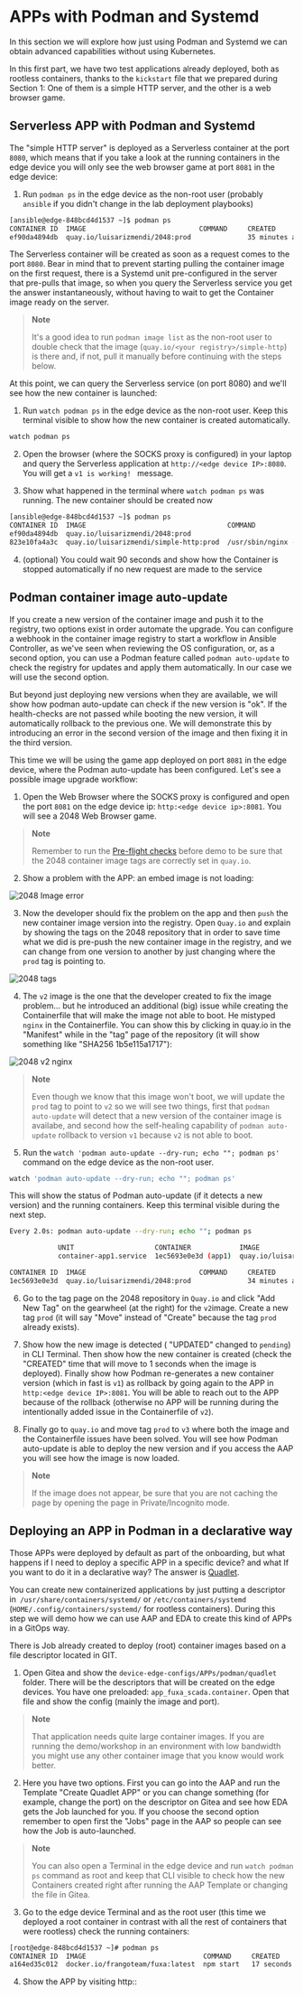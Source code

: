 # APPs with Podman and Systemd
In this section we will explore how just using Podman and Systemd we can obtain advanced capabilities without using Kubernetes.

In this first part, we have two test applications already deployed, both as rootless containers, thanks to the `kickstart` file that we prepared during Section 1: One of them is a simple HTTP server, and the other is a web browser game.


## Serverless APP with Podman and Systemd


The "simple HTTP server" is deployed as a Serverless container at the port `8080`, which means that if you take a look at the running containers in the edge device you will only see the web browser game at port `8081` in the edge device:

1. Run `podman ps` in the edge device as the non-root user (probably `ansible` if you didn't change in the lab deployment playbooks)

```bash
[ansible@edge-848bcd4d1537 ~]$ podman ps
CONTAINER ID  IMAGE                            COMMAND     CREATED         STATUS         PORTS                          NAMES
ef90da4894db  quay.io/luisarizmendi/2048:prod              35 minutes ago  Up 35 minutes  <edge device ip>:8081->8081/tcp  app1
```

The Serverless container will be created as soon as a request comes to the port `8080`.  Bear in mind that to prevent starting pulling the container image on the first request, there is a Systemd unit pre-configured in the server that pre-pulls that image, so when you query the Serverless service you get the answer instantaneously, without having to wait to get the Container image ready on the server.

  >**Note**
  >
  > It's a good idea to run `podman image list` as the non-root user to double check that the image (`quay.io/<your registry>/simple-http`) is there and, if not, pull it manually before continuing with the steps below.


At this point, we can query the Serverless service (on port 8080) and we'll see how the new container is launched:

1. Run `watch podman ps` in the edge device as the non-root user. Keep this terminal visible to show how the new container is created automatically.

```bash
watch podman ps
```
2. Open the browser (where the SOCKS proxy is configured) in your laptop and query the Serverless application at `http://<edge device IP>:8080`. You will get a `v1 is working! ` message.

3. Show what happened in the terminal where `watch podman ps` was running. The new container should be created now

```bash
[ansible@edge-848bcd4d1537 ~]$ podman ps
CONTAINER ID  IMAGE                                   COMMAND               CREATED         STATUS         PORTS                          NAMES
ef90da4894db  quay.io/luisarizmendi/2048:prod                               36 minutes ago  Up 36 minutes  <edge device ip>:8081->8081/tcp  app1
823e10fa4a3c  quay.io/luisarizmendi/simple-http:prod  /usr/sbin/nginx -...  35 seconds ago  Up 35 seconds  127.0.0.1:8080->8080/tcp       httpd
```

4. (optional) You could wait 90 seconds and show how the Container is stopped automatically if no new request are made to the service



## Podman container image auto-update

If you create a new version of the container image and push it to the registry, two options exist in order automate the upgrade. You can configure a webhook in the container image registry to start a workflow in Ansible Controller, as we've seen when reviewing the OS configuration, or, as a second option, you can use a Podman feature called `podman auto-update` to check the registry for updates and apply them automatically. In our case we will use the second option.

But beyond just deploying new versions when they are available, we will show how podman auto-update can check if the new version is "ok". If the health-checks are not passed while booting the new version, it will automatically rollback to the previous one. We will demonstrate this by introducing an error in the second version of the image and then fixing it in the third version.

This time we will be using the game app deployed on port `8081` in the edge device, where the Podman auto-update has been configured. Let's see a possible image upgrade workflow:

1. Open the Web Browser where the SOCKS proxy is configured and open the port `8081` on the edge device ip: `http:<edge device ip>:8081`. You will see a 2048 Web Browser game.

  >**Note**
  >
  > Remember to run the [Pre-flight checks](0.1-deployment/README.md#pre-flight-checks) before demo to be sure that the 2048 container image tags are correctly set in `quay.io`.

2. Show a problem with the APP: an embed image is not loading:

![2048 Image error](../images/rhde_gitops_2048-image-error.png)



3. Now the developer should fix the problem on the app and then `push` the new container image version into the registry. Open `Quay.io` and explain by showing the tags on the 2048 repository that in order to save time what we did is pre-push the new container image in the registry, and we can change from one version to another by just changing where the `prod` tag is pointing to.

![2048 tags](../images/rhde_gitops_quay-2048.png)


4. The `v2` image is the one that the developer created to fix the image problem... but he introduced an additional (big) issue while creating the Containerfile that will make the image not able to boot. He mistyped `nginx` in the Containerfile. You can show this by clicking in quay.io in the "Manifest" while in the "tag" page of the repository (it will show something like "SHA256 1b5e115a1717"):

![2048 v2 nginx](../images/rhde_gitops_2048-v2.png)


  >**Note**
  >
  > Even though we know that this image won't boot, we will update the `prod` tag to point to `v2` so we will see two things, first that `podman auto-update` will detect that a new version of the container image is availabe, and second how the self-healing capability of `podman auto-update` rollback to version `v1` because `v2` is not able to boot.


5. Run the `watch 'podman auto-update --dry-run; echo ""; podman ps'` command on the edge device as the non-root user. 

```bash
watch 'podman auto-update --dry-run; echo ""; podman ps'
```
This will show the status of Podman auto-update (if it detects a new version) and the running containers. Keep this terminal visible during the next step.

```bash
Every 2.0s: podman auto-update --dry-run; echo ""; podman ps                                                                       edge-848bcd4d1537: Mon Jan  8 14:58:56 2024

            UNIT                    CONTAINER            IMAGE                            POLICY      UPDATED
            container-app1.service  1ec5693e0e3d (app1)  quay.io/luisarizmendi/2048:prod  registry    false

CONTAINER ID  IMAGE                            COMMAND     CREATED         STATUS         PORTS                          NAMES
1ec5693e0e3d  quay.io/luisarizmendi/2048:prod              34 minutes ago  Up 34 minutes  <edge device ip>:8081->8081/tcp  app1
```


6. Go to the tag page on the 2048 repository in `Quay.io` and click "Add New Tag" on the gearwheel (at the right) for the `v2`image. Create a new tag `prod` (it will say "Move" instead of "Create" because the tag `prod` already exists).


7. Show how the new image is detected ( "UPDATED" changed to `pending`) in CLI Terminal. Then show how the new container is created (check the "CREATED" time that will move to 1 seconds when the image is deployed). Finally show how Podman re-generates a new container version (which in fast is `v1`) as rollback by going again to the APP in `http:<edge device IP>:8081`. You will be able to reach out to the APP because of the rollback (otherwise no APP will be running during the intentionally added issue in the Containerfile of `v2`).

8. Finally go to `quay.io` and move tag `prod` to `v3` where both the image and the Containerfile issues have been solved. You will see how Podman auto-update is able to deploy the new version and if you access the AAP you will see how the image is now loaded. 

  >**Note**
  >
  > If the image does not appear, be sure that you are not caching the page by opening the page in Private/Incognito mode.




## Deploying an APP in Podman in a declarative way

Those APPs were deployed by default as part of the onboarding, but what happens if I need to deploy a specific APP in a specific device? and what If you want to do it in a declarative way? The answer is [Quadlet](https://www.redhat.com/sysadmin/quadlet-podman).

You can create new containerized applications by just putting a descriptor in` /usr/share/containers/systemd/` or `/etc/containers/systemd` (`HOME/.config/containers/systemd/` for rootless containers). During this step we will demo how we can use AAP and EDA to create this kind of APPs in a GitOps way.

There is Job already created to deploy (root) container images based on a file descriptor located in GIT.


1. Open Gitea and show the `device-edge-configs/APPs/podman/quadlet` folder. There will be the descriptors that will be created on the edge devices. You have one preloaded: `app_fuxa_scada.container`. Open that file and show the config (mainly the image and port).

  >**Note**
  >
  > That application needs quite large container images. If you are running the demo/workshop in an environment with low bandwidth you might use any other container image that you know would work better.


2. Here you have two options. First you can go into the AAP and run the Template "Create Quadlet APP" or you can change something (for example, change the port) on the descriptor on Gitea and see how EDA gets the Job launched for you. If you choose the second option remember to open first the "Jobs" page in the AAP so people can see how the Job is auto-launched. 

  >**Note**
  >
  > You can also open a Terminal in the edge device and run `watch podman ps` command as root and keep that CLI visible to check how the new Containers created right after running the AAP Template or changing the file in Gitea.

3. Go to the edge device Terminal and as the root user (this time we deployed a root container in contrast with all the rest of containers that were rootless) check the running containers:

```bash
[root@edge-848bcd4d1537 ~]# podman ps
CONTAINER ID  IMAGE                             COMMAND     CREATED         STATUS         PORTS                   NAMES
a164ed35c012  docker.io/frangoteam/fuxa:latest  npm start   17 seconds ago  Up 17 seconds  0.0.0.0:1882->1882/tcp  systemd-app_fuxa_scada
```

4. Show the APP by visiting http:<edge device IP>:<configured port>

